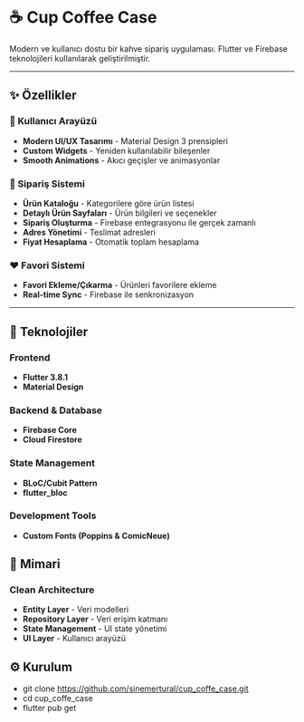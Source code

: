 # ☕ Cup Coffee Case

Modern ve kullanıcı dostu bir kahve sipariş uygulaması. Flutter ve Firebase teknolojileri kullanılarak geliştirilmiştir.

---

## ✨ Özellikler

### 🎨 Kullanıcı Arayüzü
- **Modern UI/UX Tasarımı** - Material Design 3 prensipleri
- **Custom Widgets** - Yeniden kullanılabilir bileşenler
- **Smooth Animations** - Akıcı geçişler ve animasyonlar

### 🛒 Sipariş Sistemi
- **Ürün Kataloğu** - Kategorilere göre ürün listesi
- **Detaylı Ürün Sayfaları** - Ürün bilgileri ve seçenekler
- **Sipariş Oluşturma** - Firebase entegrasyonu ile gerçek zamanlı
- **Adres Yönetimi** - Teslimat adresleri
- **Fiyat Hesaplama** - Otomatik toplam hesaplama

### ❤️ Favori Sistemi
- **Favori Ekleme/Çıkarma** - Ürünleri favorilere ekleme
- **Real-time Sync** - Firebase ile senkronizasyon

---

## 🧱 Teknolojiler

### Frontend
- **Flutter 3.8.1**
- **Material Design**

### Backend & Database
- **Firebase Core**
- **Cloud Firestore**

### State Management
- **BLoC/Cubit Pattern**
- **flutter_bloc**

### Development Tools
- **Custom Fonts (Poppins & ComicNeue)**

## 🧠 Mimari

### Clean Architecture
- **Entity Layer** - Veri modelleri
- **Repository Layer** - Veri erişim katmanı
- **State Management** - UI state yönetimi
- **UI Layer** - Kullanıcı arayüzü

## ⚙️ Kurulum
- git clone https://github.com/sinemertural/cup_coffe_case.git
- cd cup_coffe_case
- flutter pub get
